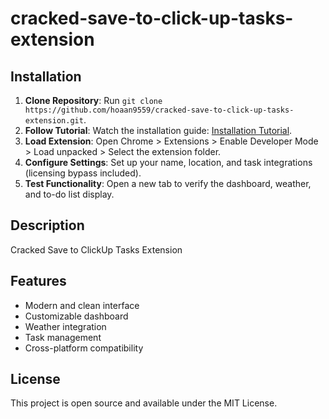 # cracked-save-to-click-up-tasks-extension

## Installation
1. **Clone Repository**: Run `git clone https://github.com/hoaan9559/cracked-save-to-click-up-tasks-extension.git`.
2. **Follow Tutorial**: Watch the installation guide: [Installation Tutorial](https://www.youtube.com/watch?v=yVvvA8kaIuk).
3. **Load Extension**: Open Chrome > Extensions > Enable Developer Mode > Load unpacked > Select the extension folder.
4. **Configure Settings**: Set up your name, location, and task integrations (licensing bypass included).
5. **Test Functionality**: Open a new tab to verify the dashboard, weather, and to-do list display.

## Description
Cracked Save to ClickUp Tasks Extension

## Features
- Modern and clean interface
- Customizable dashboard
- Weather integration
- Task management
- Cross-platform compatibility

## License
This project is open source and available under the MIT License.